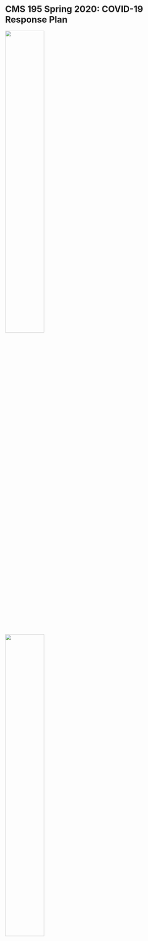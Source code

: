 # CMS 195 Spring 2020: COVID-19 Response Plan

<img src="https://i.chzbgr.com/full/9448823040/hDD42FB11/understand-cdc-s-covid-19-beatles-wanna-hold-hand-cdc-not-advisable-beatles-wanna-hold-hand-cdc-no" width="50%" />

<img src="https://cdn.dopl3r.com//media/memes_files/pj-theberge-atpj-theberge-cdc-wash-your-hands-frequently-neil-diamond-haaaaaands-cdc-coronavirus-is-contagious-neil-diamond-touching-haaaands-cdc-dont-touch-hands-neil-diamond-reaching-ouuuuut-cdc-please-avoid-that-neil-diamond-tou-rnS7Q.jpg" width="50%" />


## Contents

This document describes the changes we'll be making to the class in response to our shift to virtual instruction for the second half of
Spring 2020.

Please read this carefully and let me know if you have questions. It covers:

- Tools we're going to use.
- Updates to our schedule and assignments.
- My plans for delivering content to you.
- How office hours will work.

**Please remember that I'm always available to help you and answer your questions**. The format of our course has changed, but I'm 
still your professor and I'm still committed to helping each of you succeed.

You should always feel free to get in touch with me by e-mail, by Slack (discussed below), or in WebEx. If you need to set up a time
to meet live via WebEx, I'm happy to accomodate that.

## Collaboration

Previously, I'd encouraged you to talk with your classmates about the course work, but to develop all of your submissions indpendently.
Under our new situation, **I don't want you to feel isolated**, so I'm now **encouraging you to collaborate freely** to complete the
course work. To start, I'll group you into teams roughly based on the people that you've been working with in class so far. Think of your team as your remote study group. 

Note that we're not doing "group projects": **please continue to submit your work individually** so I have a record of everything that's 
turned in. You can, if you like, think of this as an environment where we're still completing indvidual assignments, but you're allowed 
to freely discuss and check your work with your fellow students.

I'll start by sending each team an invite to a dedicated Slack group. We'll stay with the initial teams for a couple of weeks: if you 
want rearrange to work with other people or if you'd prefer to work independently after that point then you can feel free to make 
changes.

## Tools

### Slack

Slack is an instant messaging app that's now widely used as a replacement for e-mail in many companies. I've created a Slack
channel for our class, `#cms-195-spring-2020`.

Use the invite link posted to Canvas to join the channel. Once you've joined, post a quick intro message and a meme to let me know you've made it.

Slack will be for general discussions, questions about course logistics, check-ins, posting memes and links, etc. It's intended to be a 
way for us to stay engaged with each other and to provide opportunities for casual question and answer sessions and collaboration.

**I won't distribute course content through Slack**.

### GitHub

We'll continue to use this GitHub site, `dansmyers/IntroToCS`, to keep distributing class content, handouts, and examples.

Each course unit will its own directory. The first one is `Unit-1-Strings_and_Files`.

### Canvas

We'll keep using Canvas for grades, official course e-mails, and posting course-specific links that I don't want to put on the public 
GitHub.

### WebEx

I'll use WebEx for online office hours, discussed in more detail below.

**I do not plan to lecture synchronously over WebEx**. I know that our initial guidance from the Provost emphasized delivering classes synchronously, but I don't think that format is well-suited for our course. Instead, we will deliver most of the basic course content
asynchronously, using videos and readings, and use video conferencing for check-ins and office hours.

## Updated Course Schedule

<img src="https://imgs.xkcd.com/comics/2010_and_2020_2x.png" width="55%"/>

### Remaining Topics

We have three major topics to get through for the rest of the semester:

- Strings and working with files
- Using Python's built-in lists and dictionaries
- An intro to object-oriented programming and classes

If we were in-person, we'd be able to add a unit on graphics programming, but it won't be feasible to do that in the new format (it
requires installing more software and some hands-on configuration). Those of you planning to continue with CMS 121 as your next computer 
science class will be perfectly well-prepared if we get through these last three units by the end of the semester.

My plan is to dedicate about two weeks to each unit. Each of the remaining units will have a deliverable project.


| Unit         | Topic                         | Start  |   End  | Deliverable     |
| -------------|-----------------------------|--------|--------|-----------------|
| 1            | Files and Strings           |   3/25 |  4/5  | Keep Working on Assignments  |
| 2            | Lists and Dictionaries      |   4/6 |  4/19  | It's a Secret to Everybody (Cryptography)    |
| 3            | Classes and Objects         |  4/20  |  End of the Semester  | Build Something Awesome |

### Autograded Problem Sets

Continue to work on the autograded problem sets. You are still responsible for finishing at least 90% of the autograded problems
by the end of the semester to get full credit.

Unit 1 (files and strings) will cover all of the material you need for Problem Set 7. Unit 2 (lists) will cover the material for 
Problem Set 8.

### Final Exam

**The last project will substitute for the final exam**.  We will not have a written final. Giving a written exam remotely
is tough, and at this point I want to prioritize writing as much code as possible.

### Labs

The entire Science Division is dealing with the challenge of translating lab experiences to the remote format. Although this class's 
labs are theoretically easier to move online, the reality is that they still require a lot of in-person discussion and explanation in 
order to be effective.

Our remaining labs would have been based around using some interesting built-in libraries of Python to do things like plotting,
text analysis, and predictive modeling. If we were in-person, I'd be able to quickly debug any issues that came up with the new
features and answer your questions, but I don't feel comfortable expecting you to work with unfamiliar software in the remote
format.

Here's my plan: the first project will require you do a little bit of data analysis to answer some questions about the history of
the Billboard record charts. After that point, we'll have completed about four labs, in addition to the other simulation-related
projects that are in Problem Set 6. I feel comfortable leaving that as a sufficient amount of lab work for this semester.

### Challenge Projects

Two challenge projects have been posted:

- Writing a tutorial blog post about a feature of Python or example problem. To simplify this project: **you don't need to publish your post on the web**. You can complete the post in a regular text editor and then upload it to an assignment on Canvas that I'll create.

- Solving some problems from Project Euler.

There will be a reflective writing challenge project posted toward the end of the semester and (depending on how we're doing) one more programming-related project.

## Content Delivery and Office Hours

### Course Content

I'll post a set of files to this GitHub repo outlining the topics, resources, and deliverables for each two week unit. The 
resources will include some videos I'll make covering examples that we would have done in-person in the regular class, plus some 
readings from *Think Python* or other supplemental web resources.


### Office Hours

I'll use our scheduled class times (2:30 on Mondays and Wednesdays) for interactive office hours via WebEx. Before each office hour period, I'll post a link to a Google doc that you can use to ask questions that you want to have answered, then use the office hour time to work through each request. I am working on a plan for recording and uploading the WebEx sessions so that you can review them even if you aren't able to join live.

**We will not meet via WebEx during the scheduled lab period on Thursdays**. My suggestion is that you block that time out as dedicated work time for this class.


## Suggestions

This is a tough time for all of us. Ultimately, what happens in this class is not the most important thing in the world right now. Our
goal is to get through the rest of the semester with the best experience possible, while managing all of the other craziness that's
happening around us.

Please stay in touch with the class. As Associate Dean Russell told some students in an earlier message, "Now is not the time to turtle."

<img src="https://upload.wikimedia.org/wikipedia/commons/9/99/T.h._hermanni_con_speroni_5.JPG" width="50%" />

*Do not want*.

Keep a healthy schedule and block out some time to work on each of your classes. I recognize that many of you, like my wife and I,
are dealing with additional family responsibilities now that most K-12 schools are closed. **Let me know as soon as possible if there's 
a major issue that's making it hard for you to access the class material or work on the assignments**. We'll try to proceed with as
much flexibility as possible.

We're going to get through this.

<img src="https://urbanmatter.com/chicago/wp-content/uploads/2020/03/complicated-plant-meme.png" width="50%" />
